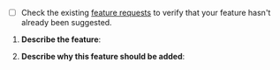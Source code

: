 - [ ] Check the existing [feature requests](https://gitlab.com/distant-horizons-team/distant-horizons/-/issues?sort=updated_desc&state=opened&label_name%5B%5D=Feature) to verify that your feature hasn't already been suggested.

1. **Describe the feature**:

2. **Describe why this feature should be added**:
